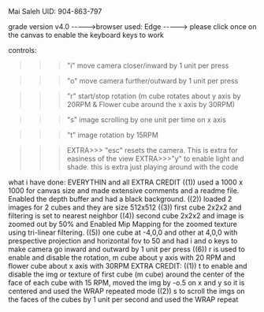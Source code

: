 ﻿Mai Saleh
UID: 904-863-797

grade version v4.0
----->browser used: Edge
-----> please click once on the canvas to enable the keyboard keys to work

controls:

>>> "i" move camera closer/inward by 1 unit per press

>>> "o" move camera further/outward by 1 unit per press

>>> "r" start/stop rotation (m cube rotates about y axis by 20RPM & Flower cube around the x axis by 30RPM)

>>> "s" image scrolling by one unit per time on x axis

>>> "t" image rotation by 15RPM

>>>EXTRA>>> "esc" resets the camera. This is extra for easiness of the view
>>>EXTRA>>>"y" to enable light and shade. this is extra just playing around with the code

what i have done: EVERYTHIN and all EXTRA CREDIT
((1)) used a 1000 x 1000 for canvas size and made extensive comments and a readme file. Enabled the depth buffer and had a black background.
((2)) loaded 2 images for 2 cubes and they are size 512x512
((3)) first cube 2x2x2 and filtering is set to nearest neighbor
((4)) second cube 2x2x2 and image is zoomed out by 50% and Enabled Mip Mapping for the zoomed texture using tri-linear filtering.
((5)) one cube at -4,0,0 and other at 4,0,0 with prespective projection and horizontal fov to 50 and had i and o keys to make camera go inward and outward by 1 unit per press
((6)) r is used to enable and disable the rotation, m cube about y axis with 20
RPM and flower cube about x axis with 30RPM
EXTRA CREDIT: 
((1)) t to enable and disable the img or texture of first cube (m cube) around the center of the face of each cube with 15 RPM, moved
 the img by -o.5 on x and y so it is centered and used the WRAP repeated mode
((2)) s to scroll the imgs on the faces of the cubes by 1 unit per second and used the WRAP repeat
